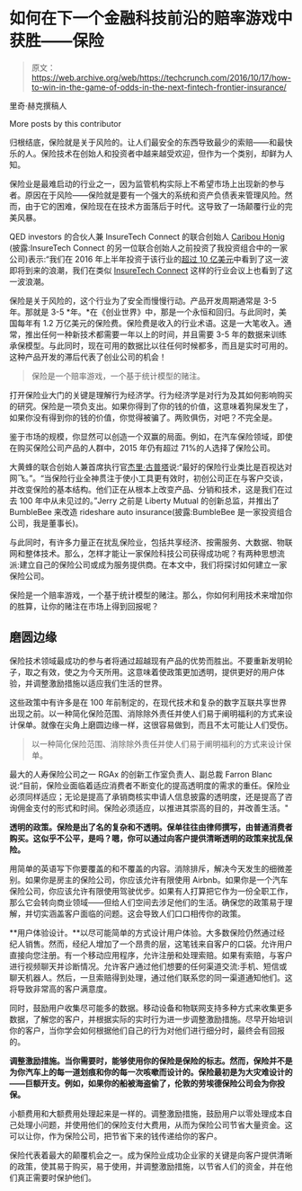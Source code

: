 # 如何在下一个金融科技前沿的赔率游戏中获胜——保险 

> 原文：<https://web.archive.org/web/https://techcrunch.com/2016/10/17/how-to-win-in-the-game-of-odds-in-the-next-fintech-frontier-insurance/>

里奇·赫克撰稿人

More posts by this contributor

归根结底，保险就是关于风险的。让人们最安全的东西导致最少的索赔——和最快乐的人。保险技术在创始人和投资者中越来越受欢迎，但作为一个类别，却鲜为人知。

保险业是最难启动的行业之一，因为监管机构实际上不希望市场上出现新的参与者。原因在于风险——保险就是要有一个强大的系统和资产负债表来管理风险。然而，由于它的困难，保险现在在技术方面落后于时代。这导致了一场颠覆行业的完美风暴。

QED investors 的合伙人兼 InsureTech Connect 的联合创始人 [Caribou Honig](https://web.archive.org/web/20221208174115/https://www.crunchbase.com/person/caribou-honig#/entity) (披露:InsureTech Connect 的另一位联合创始人之前投资了我投资组合中的一家公司)表示:“我们在 2016 年上半年投资于该行业的[超过 10 亿美元](https://web.archive.org/web/20221208174115/https://www.cbinsights.com/blog/insurance-tech-overview-q2-16/)中看到了这一波即将到来的浪潮，我们在类似 [InsureTech Connect](https://web.archive.org/web/20221208174115/http://www.insuretechconnect.com/) 这样的行业会议上也看到了这一波浪潮。

保险是关于风险的，这个行业为了安全而慢慢行动。产品开发周期通常是 3-5 年。那就是 3-5 *年。*在《创业世界》中，那是一个永恒和回归。与此同时，美国每年有 1.2 万亿美元的保险费。保险费是收入的行业术语。这是一大笔收入。通常，推出任何一种新技术都需要一年以上的时间，并且需要 3-5 年的数据来训练承保模型。与此同时，现在可用的数据比以往任何时候都多，而且是实时可用的。这种产品开发的滞后代表了创业公司的机会！

> 保险是一个赔率游戏，一个基于统计模型的赌注。

打开保险业大门的关键是理解行为经济学。行为经济学是对行为及其如何影响购买的研究。保险是一项负支出。如果你得到了你的钱的价值，这意味着狗屎发生了，如果你没有得到你的钱的价值，你觉得被骗了。两败俱伤，对吧？不完全是。

鉴于市场的规模，你显然可以创造一个双赢的局面。例如，在汽车保险领域，即使在购买保险公司产品的人群中，2015 年仍有超过 71%的人选择了保险公司。

大黄蜂的联合创始人兼首席执行官[杰里·古普塔](https://web.archive.org/web/20221208174115/http://www.linkedin.com/in/jerry-gupta-a46406)说:“最好的保险行业类比是百视达对网飞。”。“当保险行业全神贯注于使小工具更有效时，初创公司正在与客户交谈，并改变保险的基本结构。他们正在从根本上改变产品、分销和技术，这是我们在过去 100 年中从未见过的。”Jerry 之前是 Liberty Mutual 的创新总监，并推出了 BumbleBee 来改造 rideshare auto insurance(披露:BumbleBee 是一家投资组合公司，我是董事长)。

与此同时，有许多力量正在扰乱保险业，包括共享经济、按需服务、大数据、物联网和整体技术。那么，怎样才能让一家保险科技公司获得成功呢？有两种思想流派:建立自己的保险公司或成为服务提供商。在本文中，我们将探讨如何建立一家保险公司。

保险是一个赔率游戏，一个基于统计模型的赌注。那么，你如何利用技术来增加你的胜算，让你的赌注在市场上得到回报呢？

## 磨圆边缘

保险技术领域最成功的参与者将通过超越现有产品的优势而胜出。不要重新发明轮子，取之有效，使之为今天所用。这意味着使政策更加透明，提供更好的用户体验，并调整激励措施以适应我们生活的世界。

这些政策中有许多是在 100 年前制定的，在现代技术和复杂的数字互联共享世界出现之前。以一种简化保险范围、消除除外责任并使人们易于阐明福利的方式来设计保单。就像在尖角上磨圆边缘一样，这很容易做到，而且不太可能让人们受伤。

> 以一种简化保险范围、消除除外责任并使人们易于阐明福利的方式来设计保单。

最大的人寿保险公司之一 RGAx 的创新工作室负责人、副总裁 Farron Blanc 说:“目前，保险业面临着适应消费者不断变化的提高透明度的需求的重任。保险业必须同样适应；无论是提高了承销商核实申请人信息披露的透明度，还是提高了咨询佣金支付的形式和时间。保险必须适应，以推进其崇高的目的，并改善生活。"

**透明的政策。保险是出了名的复杂和不透明。保单往往由律师撰写，由普通消费者购买。这似乎不公平，是吗？嗯，你可以通过向客户提供清晰透明的政策来扰乱保险。**

用简单的英语写下你要覆盖的和不覆盖的内容。消除排斥，解决今天发生的细微差别。如果你是房主的保险公司，你应该允许有限使用 Airbnb。如果你是一个汽车保险公司，你应该允许有限使用驾驶优步。如果有人打算把它作为一份全职工作，那么它会转向商业领域——但给人们空间去涉足他们的生活。确保您的政策易于理解，并切实涵盖客户面临的问题。这会导致人们口口相传你的政策。

**用户体验设计。**以尽可能简单的方式设计用户体验。大多数保险仍然通过经纪人销售。然而，经纪人增加了一个昂贵的层，这笔钱来自客户的口袋。允许用户直接向您注册。有一个移动应用程序，允许注册和处理索赔。如果有索赔，与客户进行视频聊天并诊断情况。允许客户通过他们想要的任何渠道交流:手机、短信或聊天机器人。然后，一旦索赔得到处理，通过他们联系您的同一渠道通知他们。这将导致非常高的客户满意度。

同时，鼓励用户收集尽可能多的数据。移动设备和物联网支持多种方式来收集更多数据，了解您的客户，并根据实际的实时行为进一步调整激励措施。尽早开始培训你的客户，当你学会如何根据他们自己的行为对他们进行细分时，最终会有回报的。

**调整激励措施。当你需要时，能够使用你的保险是保险的标志。然而，保险并不是为你汽车上的每一道划痕和你的每一次咳嗽而设计的。保险最初是为大灾难设计的——巨额开支。例如，如果你的船被海盗偷了，伦敦的劳埃德保险公司会为你投保。**

小额费用和大额费用处理起来是一样的。调整激励措施，鼓励用户以零处理成本自己处理小问题，并使用他们的保险支付大费用，从而为保险公司节省大量资金。这可以让你，作为保险公司，把节省下来的钱传递给你的客户。

保险代表着最大的颠覆机会之一。成为保险业成功企业家的关键是向客户提供清晰的政策，使其易于购买，易于使用，并调整激励措施，以节省人们的资金，并在他们真正需要时保护他们。